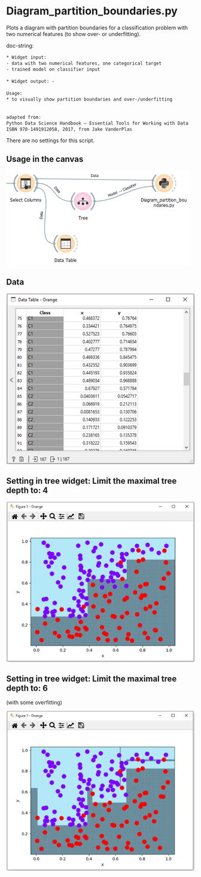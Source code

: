 # Diagram_partition_boundaries.py
Plots a diagram with partition boundaries for a classification problem with two numerical features (to show over- or underfitting). 

doc-string:
```
* Widget input: 
- data with two numerical features, one categorical target
- trained model on classifier input

* Widget output: -

Usage:
* to visually show partition boundaries and over-/underfitting


adapted from:
Python Data Science Handbook – Essential Tools for Working with Data
ISBN 978-1491912058, 2017, from Jake VanderPlas

```

There are no settings for this script.

## Usage in the canvas

![](images/dia_partition_boundary_01.png)

## Data

![](images/dia_partition_boundary_02.png)

## Setting in tree widget: Limit the maximal tree depth to: 4

![](images/dia_partition_boundary_03.png)

## Setting in tree widget: Limit the maximal tree depth to: 6
(with some overfitting)

![](images/dia_partition_boundary_04.png)
